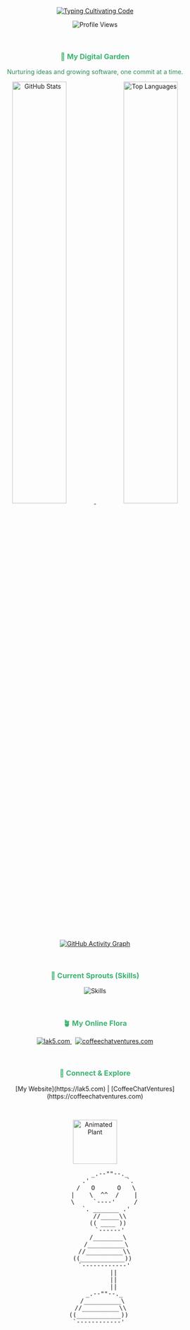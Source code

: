 <p align="center">
  <a href="https://github.com/scryst">
    <img src="https://readme-typing-svg.herokuapp.com/?lines=Cultivating+Code...&font=Fira+Code&center=true&size=22&color=2E8B57&vcenter=true&width=350" alt="Typing Cultivating Code">
  </a>
</p>

<p align="center">
  <img src="https://komarev.com/ghpvc/?username=scryst&style=flat-square&label=Profile+Views&color=8FBC8F" alt="Profile Views">
</p>

<br>

<h3 align="center" style="color:#3CB371;">🌿 My Digital Garden</h3>

<p align="center" style="color:#2E8B57;">
  Nurturing ideas and growing software, one commit at a time.
</p>

<p align="center">
  <a href="https://github.com/anuraghazra/github-readme-stats">
    <img width="49.5%" src="https://github-readme-stats.vercel.app/api?username=scryst&show_icons=true&theme=forest" alt="GitHub Stats">
  </a>
  <a href="https://github.com/anuraghazra/github-readme-stats">
    <img width="49.5%" src="https://github-readme-stats.vercel.app/api/top-langs/?username=scryst&layout=compact&theme=forest" alt="Top Languages">
  </a>
</p>

<p align="center">
  <a href="https://github.com/scryst">
    <img src="https://activity-graph.vercel.app/graph?username=scryst&theme=forest&hide_border=true&area=true&line=3CB371&point=2E8B57" alt="GitHub Activity Graph">
  </a>
</p>

<br>

<h3 align="center" style="color:#3CB371;">🌱 Current Sprouts (Skills)</h3>

<p align="center">
  <img src="https://skillicons.dev/icons?i=py,js,react&perline=3&theme=light" alt="Skills">
</p>

<br>

<h3 align="center" style="color:#3CB371;">🪴 My Online Flora</h3>

<p align="center">
  <a href="https://lak5.com">
    <img alt="lak5.com" src="https://img.shields.io/badge/lak5.com-%236B8E23?style=for-the-badge&logoColor=white" />
  </a>
  &nbsp;
  <a href="https://coffeechatventures.com">
    <img alt="coffeechatventures.com" src="https://img.shields.io/badge/coffeechatventures.com-%23556B2F?style=for-the-badge&logoColor=white" />
  </a>
</p>

<br>

<h3 align="center" style="color:#3CB371;">🌿 Connect & Explore</h3>

<p align="center">
  [My Website](https://lak5.com) | [CoffeeChatVentures](https://coffeechatventures.com)
</p>

<br>

<p align="center">
  <img src="https://webstockreview.net/images/animated-gif-plant-4.gif" width="100" alt="Animated Plant">
</p>

<pre align="center">
        _.--""--._
       .'          `.
      /   O      O   \
     |    \  ^^  /    |
     \     `----'     /
      `. _______ .'
        //_____\\
       (( ____ ))
        `------'
       /________\
      /__________\
     //__________\\
    ((____________))
     `------------'
          ||
          ||
          ||
     _.--""--._
    /__________\
   //__________\\
  ((____________))
  `------------'
</pre>
